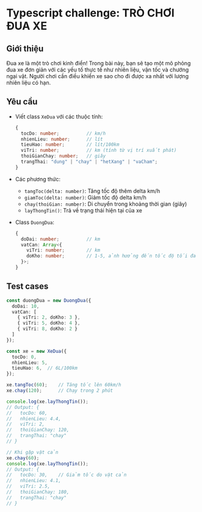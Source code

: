 # Typescript challenge: TRÒ CHƠI ĐUA XE

## Giới thiệu
Đua xe là một trò chơi kinh điển! Trong bài này, bạn sẽ tạo một mô phỏng đua xe đơn giản với các yếu tố thực tế như nhiên liệu, vận tốc và chướng ngại vật. Người chơi cần điều khiển xe sao cho đi được xa nhất với lượng nhiên liệu có hạn.

## Yêu cầu
- Viết class `XeDua` với các thuộc tính:
  ```typescript
  {
    tocDo: number;          // km/h
    nhienLieu: number;      // lít
    tieuHao: number;        // lít/100km
    viTri: number;          // km (tính từ vị trí xuất phát)
    thoiGianChay: number;   // giây
    trangThai: "dung" | "chay" | "hetXang" | "vaCham";
  }
  ```

- Các phương thức:
  + `tangToc(delta: number)`: Tăng tốc độ thêm delta km/h
  + `giamToc(delta: number)`: Giảm tốc độ delta km/h
  + `chay(thoiGian: number)`: Di chuyển trong khoảng thời gian (giây)
  + `layThongTin()`: Trả về trạng thái hiện tại của xe

- Class `DuongDua`:
  ```typescript
  {
    doDai: number;          // km
    vatCan: Array<{
      viTri: number;        // km
      doKho: number;        // 1-5, ảnh hưởng đến tốc độ tối đa
    }>;
  }
  ```

## Test cases
```typescript
const duongDua = new DuongDua({
  doDai: 10,
  vatCan: [
    { viTri: 2, doKho: 3 },
    { viTri: 5, doKho: 4 },
    { viTri: 8, doKho: 2 }
  ]
});

const xe = new XeDua({
  tocDo: 0,
  nhienLieu: 5,
  tieuHao: 6,  // 6L/100km
});

xe.tangToc(60);    // Tăng tốc lên 60km/h
xe.chay(120);      // Chạy trong 2 phút

console.log(xe.layThongTin());
// Output: {
//   tocDo: 60,
//   nhienLieu: 4.4,
//   viTri: 2,
//   thoiGianChay: 120,
//   trangThai: "chay"
// }

// Khi gặp vật cản
xe.chay(60);
console.log(xe.layThongTin());
// Output: {
//   tocDo: 30,    // Giảm tốc do vật cản
//   nhienLieu: 4.1,
//   viTri: 2.5,
//   thoiGianChay: 180,
//   trangThai: "chay"
// }
```